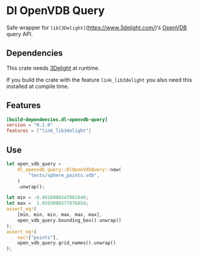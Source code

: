 
# Dl OpenVDB Query

Safe wrapper for `lib[3Delight]`(https://www.3delight.com/)’s
[OpenVDB](https://www.openvdb.org/) query API.

## Dependencies

This crate needs [3Delight](https://www.3delight.com/) at runtime.

If you build the crate with the feature `link_lib3delight` you also need
this installed at compile time.

## Features

```toml
[build-dependencies.dl-openvdb-query]
version = "0.1.0"
features = ["link_lib3delight"]
```

## Use

```rust
let open_vdb_query =
    dl_openvdb_query::DlOpenVdbQuery::new(
        "tests/sphere_points.vdb",
    )
    .unwrap();

let min = -0.9416000247001648;
let max =  1.0593000277876854;
assert_eq!(
    [min, min, min, max, max, max],
    open_vdb_query.bounding_box().unwrap()
);
assert_eq!(
    vec!["points"],
    open_vdb_query.grid_names().unwrap()
);
```
